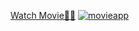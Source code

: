 [Watch Movie🤡🧐](https://movie-app-unicorn-a4aa5b.netlify.app/)
[![movieapp](gif.gif)](https://movieappomercinar00.netlify.app/)
